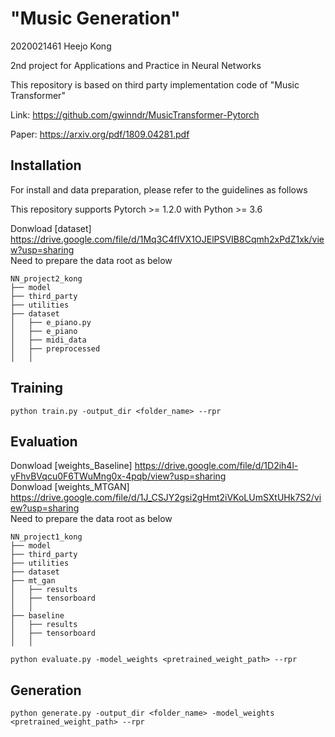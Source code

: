 # "Music Generation"
2020021461 Heejo Kong

2nd project for Applications and Practice in Neural Networks

This repository is based on third party implementation code of "Music Transformer"

Link: https://github.com/gwinndr/MusicTransformer-Pytorch

Paper: https://arxiv.org/pdf/1809.04281.pdf


## Installation

For install and data preparation, please refer to the guidelines as follows

This repository supports Pytorch >= 1.2.0 with Python >= 3.6

Donwload [dataset] https://drive.google.com/file/d/1Mq3C4flVX1OJElPSVIB8Cqmh2xPdZ1xk/view?usp=sharing \
Need to prepare the data root as below
```
NN_project2_kong
├── model
├── third_party
├── utilities
├── dataset
│   ├── e_piano.py
│   ├── e_piano
│   ├── midi_data
│   ├── preprocessed
│   │   
```


## Training
```
python train.py -output_dir <folder_name> --rpr
```


## Evaluation
Donwload [weights_Baseline] https://drive.google.com/file/d/1D2ih4l-yFhvBVqcu0F6TWuMng0x-4pqb/view?usp=sharing \
Donwload [weights_MTGAN] https://drive.google.com/file/d/1J_CSJY2gsi2gHmt2iVKoLUmSXtUHk7S2/view?usp=sharing \
Need to prepare the data root as below
```
NN_project1_kong
├── model
├── third_party
├── utilities
├── dataset
├── mt_gan
│   ├── results
│   ├── tensorboard
│   │   
├── baseline
│   ├── results
│   ├── tensorboard
│   │   
```

```
python evaluate.py -model_weights <pretrained_weight_path> --rpr
```

## Generation
```
python generate.py -output_dir <folder_name> -model_weights <pretrained_weight_path> --rpr
```
